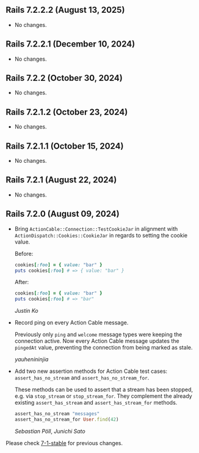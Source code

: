 ## Rails 7.2.2.2 (August 13, 2025) ##

*   No changes.


## Rails 7.2.2.1 (December 10, 2024) ##

*   No changes.


## Rails 7.2.2 (October 30, 2024) ##

*   No changes.


## Rails 7.2.1.2 (October 23, 2024) ##

*   No changes.


## Rails 7.2.1.1 (October 15, 2024) ##

*   No changes.


## Rails 7.2.1 (August 22, 2024) ##

*   No changes.


## Rails 7.2.0 (August 09, 2024) ##

*   Bring `ActionCable::Connection::TestCookieJar` in alignment with `ActionDispatch::Cookies::CookieJar` in regards to setting the cookie value.

    Before:

    ```ruby
    cookies[:foo] = { value: "bar" }
    puts cookies[:foo] # => { value: "bar" }
    ```

    After:

    ```ruby
    cookies[:foo] = { value: "bar" }
    puts cookies[:foo] # => "bar"
    ```

    *Justin Ko*

*   Record ping on every Action Cable message.

    Previously only `ping` and `welcome` message types were keeping the connection active.
    Now every Action Cable message updates the `pingedAt` value, preventing the connection
    from being marked as stale.

    *yauhenininjia*

*   Add two new assertion methods for Action Cable test cases: `assert_has_no_stream`
    and `assert_has_no_stream_for`.

    These methods can be used to assert that a stream has been stopped, e.g. via
    `stop_stream` or `stop_stream_for`. They complement the already existing
    `assert_has_stream` and `assert_has_stream_for` methods.

    ```ruby
    assert_has_no_stream "messages"
    assert_has_no_stream_for User.find(42)
    ```

    *Sebastian Pöll*, *Junichi Sato*

Please check [7-1-stable](https://github.com/rails/rails/blob/7-1-stable/actioncable/CHANGELOG.md) for previous changes.
